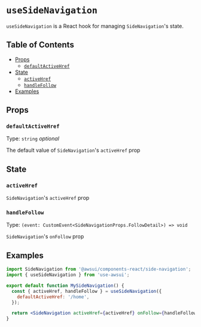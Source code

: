 # `useSideNavigation`

`useSideNavigation` is a React hook for managing `SideNavigation`'s state.

## Table of Contents

- [Props](#props)
  - [`defaultActiveHref`](#defaultactivehref)
- [State](#state)
  - [`activeHref`](#activehref)
  - [`handleFollow`](#handlefollow)
- [Examples](#examples)

## Props

### `defaultActiveHref`

Type: `string` _optional_

The default value of `SideNavigation`'s `activeHref` prop

## State

### `activeHref`

`SideNavigation`'s `activeHref` prop

### `handleFollow`

Type: `(event: CustomEvent<SideNavigationProps.FollowDetail>) => void`

`SideNavigation`'s `onFollow` prop

## Examples

```jsx
import SideNavigation from '@awsui/components-react/side-navigation';
import { useSideNavigation } from 'use-awsui';

export default function MySideNavigation() {
  const { activeHref, handleFollow } = useSideNavigation({
    defaultActiveHref: '/home',
  });

  return <SideNavigation activeHref={activeHref} onFollow={handleFollow} />;
}
```

